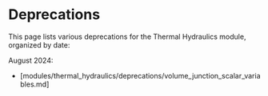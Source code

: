 # Deprecations

This page lists various deprecations for the Thermal Hydraulics module, organized by date:

August 2024:

- [modules/thermal_hydraulics/deprecations/volume_junction_scalar_variables.md]

